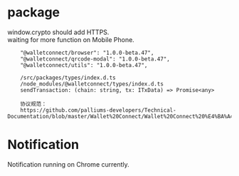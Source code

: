 # package

window.crypto should add HTTPS.<br/>
waiting for more function on Mobile Phone.<br/>

```
    "@walletconnect/browser": "1.0.0-beta.47",
    "@walletconnect/qrcode-modal": "1.0.0-beta.47",
    "@walletconnect/utils": "1.0.0-beta.47",

    /src/packages/types/index.d.ts
    /node_modules/@walletconnect/types/index.d.ts
    sendTransaction: (chain: string, tx: ITxData) => Promise<any>

    协议规范：
    https://github.com/palliums-developers/Technical-Documentation/blob/master/Wallet%20Connect/Wallet%20Connect%20%E4%BA%A4%E4%BA%92%E5%8D%8F%E8%AE%AE%E8%A7%84%E8%8C%83.md

```

# Notification

Notification running on Chrome currently.<br/>
